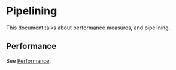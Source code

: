 # Pipelining

This document talks about performance measures, and pipelining.

## Performance

See [Performance](./10.performance.md).

